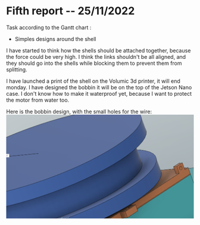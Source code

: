 # Fifth report -- 25/11/2022

Task according to the Gantt chart :

* Simples designs around the shell

I have started to think how the shells should be attached together, because the force could be very high.
I think the links shouldn't be all aligned, and they should go into the shells while blocking them to prevent them from splitting.

I have launched a print of the shell on the Volumic 3d printer, it will end monday.
I have designed the bobbin it will be on the top of the Jetson Nano case.
I don't know how to make it waterproof yet, because I want to protect the motor from water too.

Here is the bobbin design, with the small holes for the wire:
![bobbin](images_and_videos_for_reports/thread.png)
